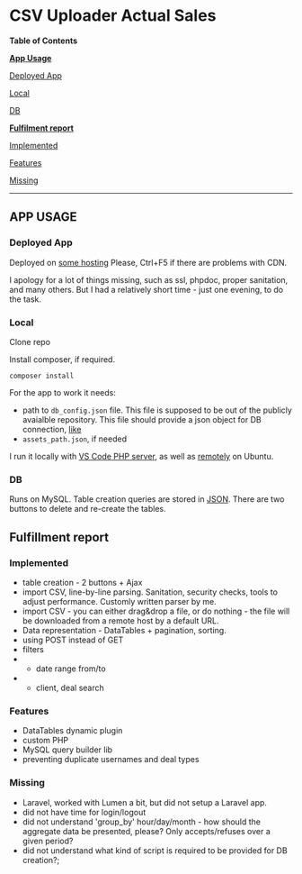 # CSV Uploader Actual Sales


**Table of Contents**

**[App Usage](#app-usage)**

[Deployed App](#deployed-app)

[Local](#local)

[DB](#db)



**[Fulfilment report](#fulfilment-report)**

[Implemented](#implemented)

[Features](#features)

[Missing](#missing)



---

## APP USAGE

### Deployed App

Deployed on <a href="http://tab4lioz.beget.tech/developer_trial/index.php" target="_blank">some hosting</a>
Please, Ctrl+F5 if there are problems with CDN.

I apology for a lot of things missing, such as ssl, phpdoc, proper sanitation, and many others. But I had a relatively short time - just one evening, to do the task.

### Local

Clone repo

Install composer, if required.

`composer install`

For the app to work it needs:
- path to `db_config.json` file. This file is supposed to be out of the publicly avaialble repository. This file should provide a json object for DB connection, <a href="https://github.com/ThingEngineer/PHP-MySQLi-Database-Class#initialization" target="_blank">like</a>
- `assets_path.json`, if needed

I run it locally with <a href="https://marketplace.visualstudio.com/items?itemName=brapifra.phpserver" target="_blank">VS Code PHP server</a>, as well as <a href="http://tab4lioz.beget.tech/developer_trial/index.php" target="_blank">remotely</a> on Ubuntu.    


### DB

Runs on MySQL. Table creation queries are stored in <a href='https://github.com/AlexeySolonenko/actual_sales/blob/master/data/create_tables_queries.json' target="_blank">JSON</a>. There are two buttons to delete and re-create the tables. 


## Fulfillment report

### Implemented

- table creation - 2 buttons + Ajax
- import CSV, line-by-line parsing. Sanitation, security checks, tools to adjust performance. Customly written parser by me.
- import CSV - you can either drag&drop a file, or do nothing - the file will be downloaded from a remote host by a default URL.
- Data representation - DataTables + pagination, sorting.
- using POST instead of GET
- filters
- - date range from/to
- - client, deal search

### Features

- DataTables dynamic plugin
- custom PHP
- MySQL query builder lib
- preventing duplicate usernames and deal types

### Missing
- Laravel, worked with Lumen a bit, but did not setup a Laravel app.
- did not have time for login/logout
- did not understand 'group_by' hour/day/month - how should the aggregate data be presented, please? Only accepts/refuses over a given period?
- did not understand what kind of script is required to be provided for DB creation?;
